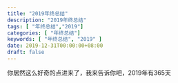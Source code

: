 ```yaml
---
title: "2019年终总结"
description: "2019年终总结"
tags: [ "年终总结","2019"]
categories: [ "年终总结"]
keywords: [ "年终总结", "2019" ]
date: 2019-12-31T00:00:00+08:00
draft: false
---
```

你居然这么好奇的点进来了，我来告诉你吧，2019年有365天